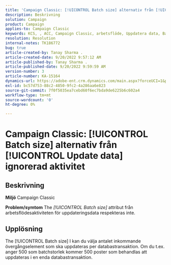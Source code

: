 ```yaml
---
title: 'Campaign Classic: [!UICONTROL Batch size] alternativ från [!UICONTROL Update data] ignorerad aktivitet'
description: Beskrivning
solution: Campaign
product: Campaign
applies-to: Campaign Classic
keywords: KCS, , ACC, Campaign Classic, arbetsflöde, Uppdatera data, Batchstorlek
resolution: Resolution
internal-notes: TK186772
bug: true
article-created-by: Tanay Sharma .
article-created-date: 9/20/2022 9:57:12 AM
article-published-by: Tanay Sharma .
article-published-date: 9/20/2022 9:59:59 AM
version-number: 3
article-number: KA-15164
dynamics-url: https://adobe-ent.crm.dynamics.com/main.aspx?forceUCI=1&pagetype=entityrecord&etn=knowledgearticle&id=e9123394-ca38-ed11-9db1-002248086735
exl-id: bc57d753-88c2-4850-9fc2-4a286aa6e823
source-git-commit: 7f0f5035ea7cebd60f6ec7bda9de6225b6c602a4
workflow-type: tm+mt
source-wordcount: '0'
ht-degree: 0%

---
```


# Campaign Classic: [!UICONTROL Batch size] alternativ från [!UICONTROL Update data] ignorerad aktivitet

## Beskrivning

<b>Miljö</b>
Campaign Classic


<b>Problem/symtom</b>
The *[!UICONTROL Batch size]* attribut från arbetsflödesaktiviteten för uppdateringsdata respekteras inte.




## Upplösning


The [!UICONTROL Batch size] I kan du välja antalet inkommande övergångselement som ska uppdateras per databastransaktion. Om du t.ex. anger 500 som batchstorlek kommer 500 poster som behandlas att uppdateras i en enda databastransaktion.
